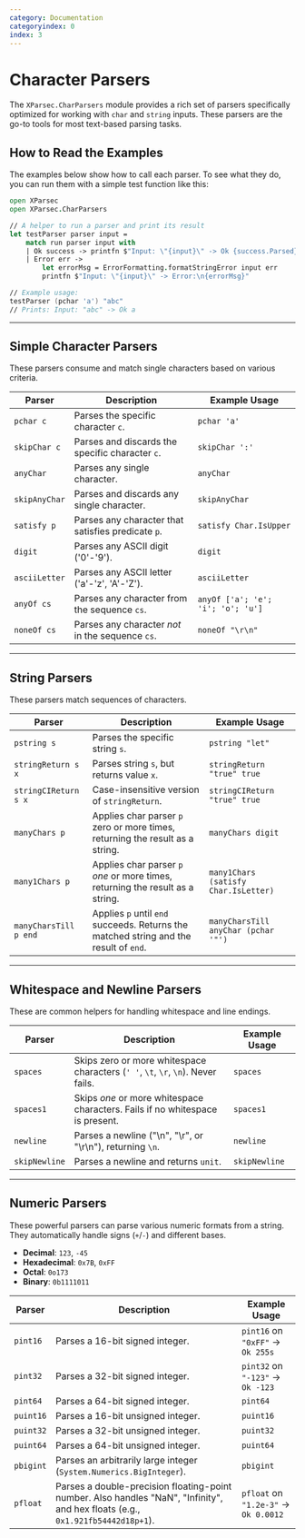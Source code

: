 ```yaml
---
category: Documentation
categoryindex: 0
index: 3
---
```


# Character Parsers

The `XParsec.CharParsers` module provides a rich set of parsers specifically optimized for working with `char` and `string` inputs. These parsers are the go-to tools for most text-based parsing tasks.

## How to Read the Examples

The examples below show how to call each parser. To see what they do, you can run them with a simple test function like this:

```fsharp
open XParsec
open XParsec.CharParsers

// A helper to run a parser and print its result
let testParser parser input =
    match run parser input with
    | Ok success -> printfn $"Input: \"{input}\" -> Ok {success.Parsed}"
    | Error err ->
        let errorMsg = ErrorFormatting.formatStringError input err
        printfn $"Input: \"{input}\" -> Error:\n{errorMsg}"

// Example usage:
testParser (pchar 'a') "abc"
// Prints: Input: "abc" -> Ok a
```

---

## Simple Character Parsers

These parsers consume and match single characters based on various criteria.

| Parser | Description | Example Usage |
|---|---|---|
| `pchar c` | Parses the specific character `c`. | `pchar 'a'` |
| `skipChar c` | Parses and discards the specific character `c`. | `skipChar ':'` |
| `anyChar` | Parses any single character. | `anyChar` |
| `skipAnyChar` | Parses and discards any single character. | `skipAnyChar` |
| `satisfy p` | Parses any character that satisfies predicate `p`. | `satisfy Char.IsUpper` |
| `digit` | Parses any ASCII digit ('0'-'9'). | `digit` |
| `asciiLetter` | Parses any ASCII letter ('a'-'z', 'A'-'Z'). | `asciiLetter` |
| `anyOf cs` | Parses any character from the sequence `cs`. | `anyOf ['a'; 'e'; 'i'; 'o'; 'u']`|
| `noneOf cs` | Parses any character *not* in the sequence `cs`. | `noneOf "\r\n"` |

---

## String Parsers

These parsers match sequences of characters.

| Parser | Description | Example Usage |
|---|---|---|
| `pstring s`| Parses the specific string `s`. | `pstring "let"` |
| `stringReturn s x` | Parses string `s`, but returns value `x`. | `stringReturn "true" true` |
| `stringCIReturn s x` | Case-insensitive version of `stringReturn`. | `stringCIReturn "true" true` |
| `manyChars p`| Applies char parser `p` zero or more times, returning the result as a string. | `manyChars digit` |
| `many1Chars p`| Applies char parser `p` *one* or more times, returning the result as a string. | `many1Chars (satisfy Char.IsLetter)` |
| `manyCharsTill p end` | Applies `p` until `end` succeeds. Returns the matched string and the result of `end`. | `manyCharsTill anyChar (pchar '"')` |

---

## Whitespace and Newline Parsers

These are common helpers for handling whitespace and line endings.

| Parser | Description | Example Usage |
|---|---|---|
| `spaces` | Skips zero or more whitespace characters (`' '`, `\t`, `\r`, `\n`). Never fails. | `spaces` |
| `spaces1` | Skips *one* or more whitespace characters. Fails if no whitespace is present. | `spaces1` |
| `newline` | Parses a newline ("\n", "\r", or "\r\n"), returning `\n`. | `newline` |
| `skipNewline`| Parses a newline and returns `unit`. | `skipNewline` |

---

## Numeric Parsers

These powerful parsers can parse various numeric formats from a string. They automatically handle signs (`+`/`-`) and different bases.

- **Decimal**: `123`, `-45`
- **Hexadecimal**: `0x7B`, `0xFF`
- **Octal**: `0o173`
- **Binary**: `0b1111011`

| Parser | Description | Example Usage |
|---|---|---|
| `pint16` | Parses a 16-bit signed integer. | `pint16` on `"0xFF"` -> `Ok 255s` |
| `pint32` | Parses a 32-bit signed integer. | `pint32` on `"-123"` -> `Ok -123` |
| `pint64` | Parses a 64-bit signed integer. | `pint64` |
| `puint16` | Parses a 16-bit unsigned integer. | `puint16` |
| `puint32` | Parses a 32-bit unsigned integer. | `puint32` |
| `puint64` | Parses a 64-bit unsigned integer. | `puint64` |
| `pbigint` | Parses an arbitrarily large integer (`System.Numerics.BigInteger`). | `pbigint` |
| `pfloat` | Parses a double-precision floating-point number. Also handles "NaN", "Infinity", and hex floats (e.g., `0x1.921fb54442d18p+1`). | `pfloat` on `"1.2e-3"` -> `Ok 0.0012`|
